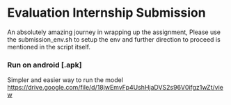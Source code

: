 # Evaluation Internship Submission
An absolutely amazing journey in wrapping up the assignment, Please use the submission_env.sh to setup the env and further direction to proceed is mentioned in the script itself.

### Run on android [.apk]
Simpler and easier way to run the model
https://drive.google.com/file/d/18jwEmvFp4UshHjaDVS2s96V0ifgz1wZt/view

